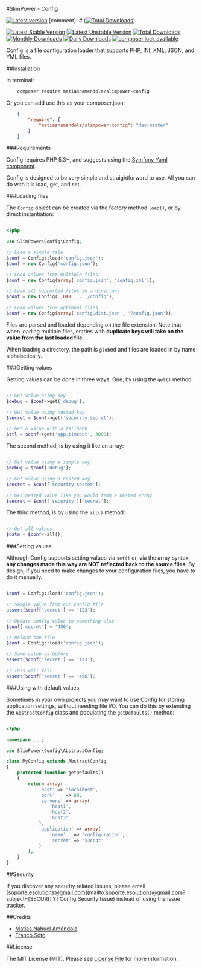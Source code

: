 #SlimPower - Config

[![Latest version][ico-version]][link-packagist]
[comment]: # ([![Total Downloads][ico-downloads]][link-downloads])

[![Latest Stable Version](https://poser.pugx.org/matiasnamendola/slimpower-config/version?format=flat-square)](https://packagist.org/packages/matiasnamendola/slimpower-config) 
[![Latest Unstable Version](https://poser.pugx.org/matiasnamendola/slimpower-config/v/unstable?format=flat-square)](//packagist.org/packages/matiasnamendola/slimpower-config) 
[![Total Downloads](https://poser.pugx.org/matiasnamendola/slimpower-config/downloads?format=flat-square)](https://packagist.org/packages/matiasnamendola/slimpower-config) 
[![Monthly Downloads](https://poser.pugx.org/matiasnamendola/slimpower-config/d/monthly?format=flat-square)](https://packagist.org/packages/matiasnamendola/slimpower-config)
[![Daily Downloads](https://poser.pugx.org/matiasnamendola/slimpower-config/d/daily?format=flat-square)](https://packagist.org/packages/matiasnamendola/slimpower-config)
[![composer.lock available](https://poser.pugx.org/matiasnamendola/slimpower-config/composerlock?format=flat-square)](https://packagist.org/packages/matiasnamendola/slimpower-config)

Config is a file configuration loader that supports PHP, INI, XML, JSON,
and YML files.

##Installation

In terminal:

```sh
    composer require matiasnamendola/slimpower-config
```

Or you can add use this as your composer.json:

```json
    {
        "require": {
            "matiasnamendola/slimpower-config": "dev-master"
        }
    }

```

###Requirements

Config requires PHP 5.3+, and suggests using the [Symfony Yaml component](https://github.com/symfony/Yaml).

Config is designed to be very simple and straightforward to use. All you can do with
it is load, get, and set.

###Loading files

The `Config` object can be created via the factory method `load()`, or
by direct instantiation:

```php

<?php

use SlimPower\Config\Config;

// Load a single file
$conf = Config::load('config.json');
$conf = new Config('config.json');

// Load values from multiple files
$conf = new Config(array('config.json', 'config.xml'));

// Load all supported files in a directory
$conf = new Config(__DIR__ . '/config');

// Load values from optional files
$conf = new Config(array('config.dist.json', '?config.json'));

```

Files are parsed and loaded depending on the file extension. Note that when
loading multiple files, entries with **duplicate keys will take on the value
from the last loaded file**.

When loading a directory, the path is `glob`ed and files are loaded in by
name alphabetically.

###Getting values

Getting values can be done in three ways. One, by using the `get()` method:

```php

// Get value using key
$debug = $conf->get('debug');

// Get value using nested key
$secret = $conf->get('security.secret');

// Get a value with a fallback
$ttl = $conf->get('app.timeout', 3000);

```

The second method, is by using it like an array:

```php

// Get value using a simple key
$debug = $conf['debug'];

// Get value using a nested key
$secret = $conf['security.secret'];

// Get nested value like you would from a nested array
$secret = $conf['security']['secret'];

```

The third method, is by using the `all()` method:

```php

// Get all values
$data = $conf->all();

```

###Setting values

Although Config supports setting values via `set()` or, via the
array syntax, **any changes made this way are NOT reflected back to the
source files**. By design, if you need to make changes to your
configuration files, you have to do it manually.

```php

$conf = Config::load('config.json');

// Sample value from our config file
assert($conf['secret'] == '123');

// Update config value to something else
$conf['secret'] = '456';

// Reload the file
$conf = Config::load('config.json');

// Same value as before
assert($conf['secret'] == '123');

// This will fail
assert($conf['secret'] == '456');

```

###Using with default values

Sometimes in your own projects you may want to use Config for storing
application settings, without needing file I/O. You can do this by extending
the `AbstractConfig` class and populating the `getDefaults()` method:

```php

<?php

namespace ...;

use SlimPower\Config\AbstractConfig;

class MyConfig extends AbstractConfig
{
    protected function getDefaults()
    {
        return array(
            'host' => 'localhost',
            'port'    => 80,
            'servers' => array(
                'host1',
                'host2',
                'host3'
            ),
            'application' => array(
                'name'   => 'configuration',
                'secret' => 's3cr3t'
            )
        );
    }
}

```

##Security

If you discover any security related issues, please email [soporte.esolutions@gmail.com](mailto:soporte.esolutions@gmail.com?subject=[SECURITY] Config Security Issue) instead of using the issue tracker.


##Credits

- [Matías Nahuel Améndola](https://github.com/matiasnamendola)
- [Franco Soto](https://github.com/francosoto)


##License

The MIT License (MIT). Please see [License File](LICENSE.md) for more information.

[ico-version]: https://img.shields.io/packagist/v/MatiasNAmendola/slimpower-config.svg?style=flat-square
[ico-downloads]: https://img.shields.io/packagist/dt/MatiasNAmendola/slimpower-config.svg?style=flat-square

[link-packagist]: https://packagist.org/packages/matiasnamendola/slimpower-config
[link-downloads]: https://packagist.org/packages/matiasnamendola/slimpower-config
